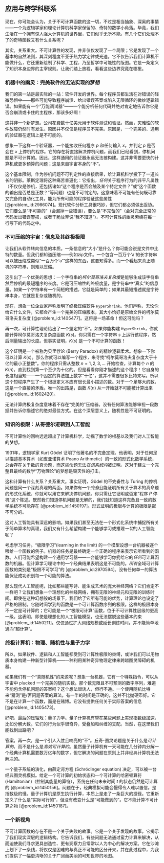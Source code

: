 ## 应用与跨学科联系

现在，你可能会认为，关于不可计算函数的这一切，不过是相当抽象、深奥的事情——一个为逻辑学家和理论计算机科学家保留的、奇特的数学小角落。毕竟，我们生活在一个拥有惊人强大计算机的世界里，它们似乎无所不能。有几个它们处理不了的奇特函数又有什么关系呢？

其实，关系重大。不可计算性的发现，并非仅仅发现了一个局限；它是发现了一个基本的自然法则，其深刻程度不亚于热力学定律或光速。它不仅告诉我们计算机不能做什么，它还重新绘制了科学、工程，乃至哲学中可能性的版图。它是一条定义了知识本身边界的主宰规则。让我们踏上旅程，看看这些边界究竟在哪里。

### 机器中的幽灵：完美软件的无法实现的梦想

我们的第一站是最实际的一站：软件开发的世界。每个程序员都生活在对错误的轻微恐惧中——那些可能导致程序崩溃、给出错误答案或陷入无限循环的微妙逻辑错误。如果能有一个“万能调试器”——一个能分析任何代码并绝对肯定地告诉你它是否会崩溃或卡住的主程序，那该多好啊！

这并非一个新梦想。公司花费数十亿美元用于软件测试和验证。然而，灾难性的软件故障仍然时有发生。原因并不仅仅是程序员不完美。原因是，一个完美的、通用的验证器在逻辑上是不可能的。

想象一下这样一个验证器，一个能接收任何程序 $p$ 和任何输入 $x$，并判定 $p$ 是否会在 $x$ 上停机的程序。它的存在将直接解决停机问题，而我们已经看到，停机问题是不可计算的。因此，这样通用的验证器永远无法被构建。这并非需要更快的计算机或更多预算的问题；这是来自宇宙本身的“不”。

这个基本限制，作为停机问题不可判定性的直接后果，给计算机科学投下了一道长长的阴影。莱斯定理将这种痛苦普遍化：它指出，*任何*关于程序行为的非平凡属性（不仅仅是停机，还包括诸如“这个程序是否会触及某个特定文件？”或“这个函数的输出是否总是正数？”等问题）也是不可判定的。这意味着不可能有任何既可靠又完备的自动化工具，能为所有可能的程序验证这些属性 [@problem_id:2986074]。现代软件分析工具很巧妙，但它们都必须做出妥协。它们要么是“不可靠的”（会漏掉一些错误），要么是“不完备的”（会对完全正常的代码发出错误警报，或者干脆放弃说“我不知道”）。不可计算性的幽灵萦绕在每一行写下的代码之中。

### 不可压缩的宇宙：信息及其终极极限

让我们从软件转向信息的本质。一条信息的“大小”是什么？你可能会说是文件中比特的数量。但我们都知道压缩——例如zip文件。一个包含一百万个'a'的长字符串可以被压缩成类似“一百万个'a'”这样的东西，这要短得多。而一个看起来真正随机的字符串，则难以压缩。

这引出了一个优美的思想：一个字符串的*柯尔莫哥洛夫复杂度*是能够生成该字符串然后停机的最短程序的长度。它是可压缩性的终极度量，是字符串中“真实”的信息量。如果一个字符串有一个简短的描述，它就是简单的；如果其最短描述就是字符串本身，它就是复杂或随机的。

现在，想象一位企业家声称发明了终极压缩软件 `HyperShrink`。他们声称，无论你给它什么文件，它都会产生一个完美的压缩版本，其大小恰好是原始文件的柯尔莫哥洛夫复杂度 [@problem_id:1405477]。这将是一场革命！但这可能吗？

再一次，可计算性理论给出了一个坚定的“不”。如果你能构建 `HyperShrink`，你就能计算柯尔莫哥洛夫复杂度函数 $K(s)$。你只需在一个字符串 $s$ 上运行该程序，然后测量输出的长度。但事实证明，$K(s)$ 是一个不可计算的函数！

这个证明是一个被称为贝里悖论 (Berry Paradox) 的精妙逻辑柔术。想象一下你可以计算 $K(s)$。那么你就可以编写一个程序，来寻找“柯尔莫哥洛夫复杂度大于十亿的最小正整数”。你的程序只需从整数 $n=1, 2, 3, \ldots$ 开始检查，计算每个 $n$ 的 $K(n)$，直到找到第一个至少为十亿的。但是看看你刚才描述的这个程序！它自身的长度相当短——一个固定的算法加上数字“十亿”，这并不需要很多比特来写。所以这个短程序产生了一个根据定义本应有很长最小描述的数。对于一个足够大的数，这是一个直接的矛盾。唯一的出路是，函数 $K(n)$ 从一开始就不可能被计算出来 [@problem_id:1602420]。

无法计算终极复杂度意味着不存在“完美的”压缩器。没有任何算法能够审视一段数据并告诉你描述它的绝对最佳方式。在这个深层意义上，随机性是不可证明的。

### 知识的极限：从哥德尔逻辑到人工智能

不可计算性的回响远远超出了计算机科学，动摇了数学的根基以及我们对人工智能的梦想。

1931年，逻辑学家 Kurt Gödel 证明了他著名的不完备定理。他表明，对于任何足以描述基本算术（如皮亚诺算术 Peano Arithmetic）的一致的形式化数学系统，总会存在关于数的真命题，而这些命题无法*在该系统内*被证明。这对于建立一个完整且最终的数学“万物理论”的梦想是毁灭性的打击。

这和计算有什么关系？关系重大。事实证明，Gödel 的不完备性与 Turing 的停机问题是同一个深刻真理的两面。如果你有一个*完备*且能证明所有关于算术的真命题的形式化系统，你就可以用它来解决停机问题。你只需让它证明或否定“程序 $P$ 停机”这个陈述。既然我们知道停机问题是无解的，我们就知道这样完备且一致的数学系统不可能存在 [@problem_id:1450197]。形式证明的极限与计算的极限是密不可分的。

这对人工智能具有深远的影响。如果我们甚至无法在一个形式化系统中捕捉所有关于简单算术的真理，我们又有什么希望构建一个能够学习或推理*一切*的人工智能呢？

考虑学习任务。“极限学习”(learning in the limit) 的一个模型设想一台机器被逐个喂给一个函数的例子。机器的任务是最终确定一个正确的程序来表示它所看到的函数。人们可能希望构建一个通用学习器——一台能够学习你扔给它的*任何*可计算函数的机器。但计算学习理论中的一个经典结果表明这是不可能的。*所有*全域可计算函数的类别是“极限不可学习”的 [@problem_id:2970594]。没有任何单一的算法能保证成功识别每一个可能的算法。

那么现代人工智能呢，比如那些能写诗、能生成艺术的庞大神经网络？它们肯定不一样吧？让我们想象一个理想化的神经网络，拥有无限的神经元和无限的训练时间。即使在这种幻想般的场景下，我们给了它所有可能的优势，计算理论也设定了严格的限制。它随时间学到的函数是一个可计算函数序列的极限。这样的极限本身不一定是可计算的；它可能是一个“极限可计算”函数，位于不可计算性层级的更高一级。这表明，即使是理想化的人工智能模型，也无法摆脱这些基本约束 [@problem_id:1450211]。仅仅通过扩大网络规模或延长训练时间，并不能简单地通向“超计算”。

### 终极计算机：物理、随机性与量子力学

所以，如果软件、逻辑和人工智能都受到可计算性极限的束缚，或许我们可以用物质本身构建一种新型计算机——一种利用某种奇异物理定律来跨越图灵障碍的机器。

如果我们有一个“真随机性”的来源呢？想象一台机器，它有一个特殊指令，可以从宇宙中 plucked 一个完美的随机实数。那个数无限且不可预测的数字序列，难道不能包含停机问题的答案吗？这个想法很诱人，但行不通。一个使用随机比特来“猜测”是/否问题答案的算法，有一半的时间是正确的，这并不比抛硬币好。它不是在计算一个函数，而是在赌博。它没有提供任何关于实际答案的信息 [@problem_id:1405473]。

好吧，最后的压轴戏：量子力学。量子计算机有望在某些问题上实现指数级加速，比如分解大数。它们的行为似乎很奇异，受叠加和纠缠的支配。当然，在这里我们能找到出路吧？

答案，再一次，是一个引人入胜且响亮的“不”。丘奇-图灵论题是关于什么是*可计算的*，而不是什么是*高效可计算的*。虽然量子计算机有一天可能在几分钟内分解一个经典计算机需要数万亿年的数字，但它解决的问题在原则上并非经典计算机无法解决的。

一个量子系统的演化，由薛定谔方程 (Schrödinger equation) 决定，可以被一台经典图灵机模拟。给定一个可计算的初始状态和一个可计算的哈密顿算符 (Hamiltonian)（控制其能量的算符），系统在任何未来时间 $t$ 的状态仍然是可计算的 [@problem_id:1450156]。问题在于，经典模拟可能会慢得令人难以置信，是指数级的慢。量子计算机是原生执行计算，本质上是走了一条巨大的捷径。它重新定义了什么是“实际可行的”，但没有改变什么是“可能做到的”。它不能计算不可计算之物 [@problem_id:1450187]。

### 一个新视角

不可计算函数的存在不是一个关于失败的故事。它是一个关于发现的故事。它揭示了我们现实深层的逻辑结构。它告诉我们，有些问题无法通过蛮力计算来解决，从而迫使我们寻求更具创造性、更有洞察力且常常以人为中心的解决方案。它在沙滩上划下了一条线，将仅仅是困难的与真正不可能的区分开来，并在此过程中，为我们提供了一幅更清晰的关于广阔而美丽的可知世界的地图。